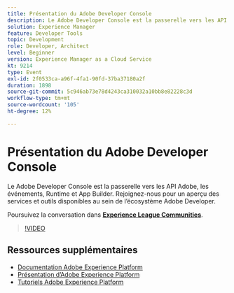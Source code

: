 ```yaml
---
title: Présentation du Adobe Developer Console
description: Le Adobe Developer Console est la passerelle vers les API Adobe, les événements, Runtime et App Builder. Rejoignez-nous pour un aperçu des services et outils disponibles au sein de l’écosystème Adobe Developer.
solution: Experience Manager
feature: Developer Tools
topic: Development
role: Developer, Architect
level: Beginner
version: Experience Manager as a Cloud Service
kt: 9214
type: Event
exl-id: 2f0533ca-a96f-4fa1-90fd-37ba37180a2f
duration: 1898
source-git-commit: 5c946ab73e78d4243ca310032a10bb8e82228c3d
workflow-type: tm+mt
source-wordcount: '105'
ht-degree: 12%

---
```


# Présentation du Adobe Developer Console

Le Adobe Developer Console est la passerelle vers les API Adobe, les événements, Runtime et App Builder. Rejoignez-nous pour un aperçu des services et outils disponibles au sein de l’écosystème Adobe Developer.

Poursuivez la conversation dans **[Experience League Communities](https://adobe.ly/2Y2DDld)**.

>[!VIDEO](https://video.tv.adobe.com/v/337771/?quality=12&learn=on&hidetitle=true)

## Ressources supplémentaires

- [Documentation Adobe Experience Platform](https://experienceleague.adobe.com/docs/experience-platform.html?lang=fr)
- [Présentation d’Adobe Experience Platform](https://experienceleague.adobe.com/docs/experience-platform/landing/home.html?lang=fr)
- [Tutoriels Adobe Experience Platform](https://experienceleague.adobe.com/docs/platform-learn/tutorials/overview.html?lang=fr)
